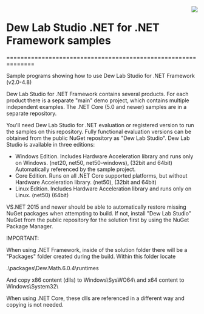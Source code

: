 <a href="https://www.dewresearch.com/products/mtxvec/mtxvec-for-delphi-c-builder">
<img align="right" src="https://www.dewresearch.com/templates/yootheme/cache/mtxvex-icon-ef5151c5.png">
</a>  

# Dew Lab Studio .NET for .NET Framework samples
==============================================================
  
Sample programs showing how to use Dew Lab Studio for .NET Framework (v2.0-4.8)

Dew Lab Studio for .NET Framework contains several products. For each product there is a separate "main" demo project, which contains multiple independent examples. The .NET Core (5.0 and newer) samples are in a separate repository.

You'll need Dew Lab Studio for .NET evaluation or registered version to run the samples on this repository. Fully functional evaluation versions can be obtained from the public NuGet repository as "Dew Lab Studio". Dew Lab Studio is available in three editions:

* Windows Edition. Includes Hardware Acceleration library and runs only on Windows. (net20, net50, net50-windows), (32bit and 64bit) Automatically referenced by the  sample project. 
* Core Edition. Runs on all .NET Core supported platforms, but without Hardware Acceleration library. (net50), (32bit and 64bit)
* Linux Edition. Includes Hardware Acceleration library and runs only on Linux. (net50) (64bit)

VS.NET 2015 and newer should be able to automatically restore missing NuGet packages when attempting to build. If not, install "Dew Lab Studio" NuGet from the public repository for the solution first by using the NuGet Package Manager.  

IMPORTANT:

When using .NET Framework, inside of the solution folder there will be a "Packages" folder created during the build. Within this folder locate 

.\packages\Dew.Math.6.0.4\runtimes

And copy x86 content (dlls) to Windows\SysWO64\ and x64 content to Windows\System32\

When using .NET Core, these dlls are referenced in a different way and copying is not needed.
